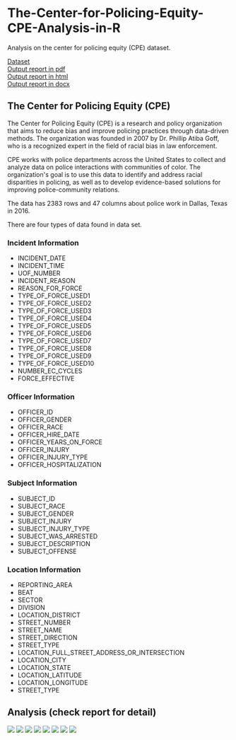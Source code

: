 # The-Center-for-Policing-Equity-CPE-Analysis-in-R
Analysis on the center for policing equity (CPE) dataset.

[Dataset](37-00049_UOF-P_2016_prepped.csv) <br>
[Output report in pdf](Report/CPE_Analysis.pdf) <br>
[Output report in html](Report/CPE_Analysis.html) <br>
[Output report in docx](Report/CPE_Analysis.docx) <br>


## The Center for Policing Equity (CPE)

The Center for Policing Equity (CPE) is a research and policy organization that aims to reduce bias and improve policing practices through data-driven methods. The organization was founded in 2007 by Dr. Phillip Atiba Goff, who is a recognized expert in the field of racial bias in law enforcement.

CPE works with police departments across the United States to collect and analyze data on police interactions with communities of color. The organization's goal is to use this data to identify and address racial disparities in policing, as well as to develop evidence-based solutions for improving police-community relations.

The data has 2383 rows and 47 columns about police work in Dallas, Texas in 2016.

There are four types of data found in data set.

### Incident Information

-   INCIDENT_DATE
-   INCIDENT_TIME
-   UOF_NUMBER
-   INCIDENT_REASON
-   REASON_FOR_FORCE
-   TYPE_OF_FORCE_USED1
-   TYPE_OF_FORCE_USED2
-   TYPE_OF_FORCE_USED3
-   TYPE_OF_FORCE_USED4
-   TYPE_OF_FORCE_USED5
-   TYPE_OF_FORCE_USED6
-   TYPE_OF_FORCE_USED7
-   TYPE_OF_FORCE_USED8
-   TYPE_OF_FORCE_USED9
-   TYPE_OF_FORCE_USED10
-   NUMBER_EC_CYCLES
-   FORCE_EFFECTIVE

### Officer Information

-   OFFICER_ID
-   OFFICER_GENDER
-   OFFICER_RACE
-   OFFICER_HIRE_DATE
-   OFFICER_YEARS_ON_FORCE
-   OFFICER_INJURY
-   OFFICER_INJURY_TYPE
-   OFFICER_HOSPITALIZATION

### Subject Information

-   SUBJECT_ID
-   SUBJECT_RACE
-   SUBJECT_GENDER
-   SUBJECT_INJURY
-   SUBJECT_INJURY_TYPE
-   SUBJECT_WAS_ARRESTED
-   SUBJECT_DESCRIPTION
-   SUBJECT_OFFENSE

### Location Information

-   REPORTING_AREA
-   BEAT
-   SECTOR
-   DIVISION
-   LOCATION_DISTRICT
-   STREET_NUMBER
-   STREET_NAME
-   STREET_DIRECTION
-   STREET_TYPE
-   LOCATION_FULL_STREET_ADDRESS_OR_INTERSECTION
-   LOCATION_CITY
-   LOCATION_STATE
-   LOCATION_LATITUDE
-   LOCATION_LONGITUDE
-   STREET_TYPE

## Analysis (check report for detail)

![](images/Top_5_Frequency_of_subject_Offences_crimes.jpg)
![](images/Number_of_crimes_in_all_Divisions.jpg)
![](images/Type_of_force_used_on_different_races.jpg)
![](images/Number_of_crimes_offences_per_month_in_each_division.jpg)
![](images/Number_of_incidents_by_race.jpg)
![](images/Number_of_offences_crimes_per_hour.jpg)
![](images/The_number_of_crimes_committed.....jpg)
![](images/The_race_of_individuals_and_the_cause_of_their_arrest.jpg)

